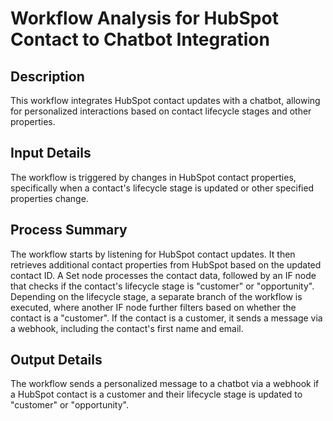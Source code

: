 # Workflow Analysis for HubSpot Contact to Chatbot Integration

## Description
This workflow integrates HubSpot contact updates with a chatbot, allowing for personalized interactions based on contact lifecycle stages and other properties.

## Input Details
The workflow is triggered by changes in HubSpot contact properties, specifically when a contact's lifecycle stage is updated or other specified properties change.

## Process Summary
The workflow starts by listening for HubSpot contact updates. It then retrieves additional contact properties from HubSpot based on the updated contact ID. A Set node processes the contact data, followed by an IF node that checks if the contact's lifecycle stage is "customer" or "opportunity". Depending on the lifecycle stage, a separate branch of the workflow is executed, where another IF node further filters based on whether the contact is a "customer". If the contact is a customer, it sends a message via a webhook, including the contact's first name and email.

## Output Details
The workflow sends a personalized message to a chatbot via a webhook if a HubSpot contact is a customer and their lifecycle stage is updated to "customer" or "opportunity".
